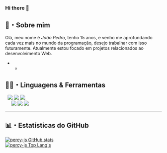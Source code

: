 ### Hi there 👋

## 📜・Sobre mim
Olá, meu nome é *João Pedro*, tenho 15 anos, e venho me aprofundando cada vez mais no mundo da programação, desejo trabalhar com isso futuramente. Atualmente estou focado em projetos relacionados ao desenvolvimento Web.

* *
## 👨‍💻・Linguagens & Ferramentas
<p>
    &nbsp
    <img src="https://img.shields.io/badge/-JavaScript-000?logo=javascript&labelColor=yellow&color=yellow&logoColor=white" />
    <img src="https://img.shields.io/badge/-HTML-000?logo=html5&labelColor=orange&color=orange&logoColor=white" />
    <img src="https://img.shields.io/badge/-CSS-000?logo=css3&labelColor=blueviolet&color=blueviolet&logoColor=white" />
    <br>&nbsp &nbsp&nbsp
    <img src="https://img.shields.io/badge/-GitHub-000?logo=github&labelColor=white&color=white&logoColor=000" />
    <img src="https://img.shields.io/badge/-Git-000?logo=git&labelColor=white&color=white&logoColor=orange" />
    <img src="https://img.shields.io/badge/-Visual Studio%20Code-000?logo=visualstudiocode&labelColor=white&color=white&logoColor=0071db" />
</p>

* *** **
## 📊・Estatísticas do GitHub
[![percy-js GitHub stats](https://github-readme-stats.vercel.app/api?username=bluee-js&show_icons=true&count_private=true&locale=pt-br&include_all_commits=true&theme=github_dark&hide_border=true)](https://github.com/percy-js)
<br />
[![percy-js Top Lang's](https://github-readme-stats.vercel.app/api/top-langs/?username=percy-js&layout=compact&locale=pt-br&show_icons=true&theme=github_dark&hide_border=true)](https://github.com/percy-js)
